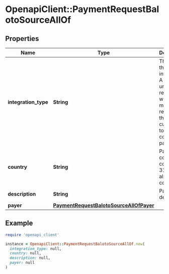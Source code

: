 # OpenapiClient::PaymentRequestBalotoSourceAllOf

## Properties

| Name | Type | Description | Notes |
| ---- | ---- | ----------- | ----- |
| **integration_type** | **String** | The type of the integration. A redirect url is returned, which the merchant redirects the customer to, to continue payment |  |
| **country** | **String** | Payer&#39;s country code. ISO 3166-1 alpha-2 code. |  |
| **description** | **String** | Payment description | [optional] |
| **payer** | [**PaymentRequestBalotoSourceAllOfPayer**](PaymentRequestBalotoSourceAllOfPayer.md) |  |  |

## Example

```ruby
require 'openapi_client'

instance = OpenapiClient::PaymentRequestBalotoSourceAllOf.new(
  integration_type: null,
  country: null,
  description: null,
  payer: null
)
```

